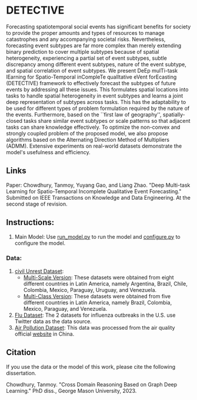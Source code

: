 # DETECTIVE
Forecasting spatiotemporal social events has significant benefits for society to provide the proper amounts and types of resources to manage catastrophes and any accompanying societal risks. Nevertheless, forecasting event subtypes are far more complex than merely extending binary prediction to cover multiple subtypes because of spatial heterogeneity, experiencing a partial set of event subtypes, subtle discrepancy among different event subtypes, nature of the event subtype, and spatial correlation of event subtypes. We present DeEp mulTi-task lEarning for Spatio-Temporal inCompleTe qualItative eVent forEcasting (DETECTIVE) framework to effectively forecast the subtypes of future events by addressing all these issues. This formulates spatial locations into tasks to handle spatial heterogeneity in event subtypes and learns a joint deep representation of subtypes across tasks. This has the adaptability to be used for different types of problem formulation required by the nature of the events. Furthermore, based on the ``first law of geography'', spatially-closed tasks share similar event subtypes or scale patterns so that adjacent tasks can share knowledge effectively. To optimize the non-convex and strongly coupled problem of the proposed model, we also propose algorithms based on the Alternating Direction Method of Multipliers (ADMM). Extensive experiments on real-world datasets demonstrate the model's usefulness and efficiency.

## Links
Paper: Chowdhury, Tanmoy, Yuyang Gao, and Liang Zhao. "Deep Multi-task Learning for Spatio-Temporal Incomplete Qualitative Event Forecasting." Submitted on IEEE Transactions on Knowledge and Data Engineering. At the second stage of revision.

## Instructions:
1. Main Model:
Use [run_model.py](/main/run_model.py) to run the model and [configure.py](/main/configure.py) to configure the model.

### Data: 
1. [civil Unrest Dataset](/data/civil_datasets):
    * [Multi-Scale Version](./data/civil_datasets/civil_scale/): These datasets were obtained from eight different countries in Latin America, namely Argentina, Brazil, Chile, Colombia, Mexico, Paraguay, Uruguay, and Venezuela.
    * [Multi-Class Version](./data/civil_datasets/civil_class/): These datasets were obtained from five different countries in Latin America, namely Brazil, Colombia, Mexico, Paraguay, and Venezuela.
3. [Flu Dataset](/data/flu_datasets):
The 2 datasets for influenza outbreaks in the U.S. use Twitter data as the data source.
4. [Air Pollution Dataset](./data/china_air): This data was processed from the air quality official [website](https://www.aqistudy.cn/historydata/) in China.

## Citation
If you use the data or the model of this work, please cite the following dissertation.

Chowdhury, Tanmoy. "Cross Domain Reasoning Based on Graph Deep Learning." PhD diss., George Mason University, 2023.
